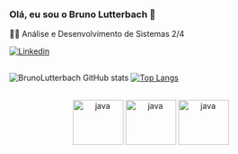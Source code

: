 ### Olá, eu sou o Bruno Lutterbach 👋
👨‍💻 Análise e Desenvolvimento de Sistemas 2/4

[![Linkedin](https://img.shields.io/badge/LinkedIn-0077B5?style=for-the-badge&logo=linkedin&logoColor=white)](https://www.linkedin.com/in/bruno-lutterbach-543720232/)
##
![BrunoLutterbach GitHub stats](https://github-readme-stats.vercel.app/api?username=BrunoLutterbach&show_icons=true&theme=tokyonight)
[![Top Langs](https://github-readme-stats.vercel.app/api/top-langs/?username=BrunoLutterbach&layout=compact&theme=tokyonight)](https://github.com/anuraghazra/github-readme-stats)


<div align="center"></br>
<img align="center" alt="java" height="80" width="90" src="https://cdn.jsdelivr.net/gh/devicons/devicon/icons/java/java-original-wordmark.svg" />
<img align="center" alt="java" height="80" width="90" src="https://cdn.jsdelivr.net/gh/devicons/devicon/icons/spring/spring-original-wordmark.svg" />
<img align="center" alt="java" height="80" width="90" src="https://cdn.jsdelivr.net/gh/devicons/devicon/icons/mysql/mysql-original-wordmark.svg" />
</div>

